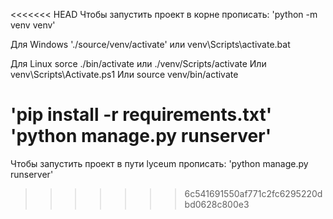 <<<<<<< HEAD
Чтобы запустить проект в корне прописать:
'python -m venv venv'

Для Windows
'./source/venv/activate' или
venv\Scripts\activate.bat

Для Linux
sorce ./bin/activate или
./venv/Scripts/activate
Или
venv\Scripts\Activate.ps1
Или
source venv/bin/activate

'pip install -r requirements.txt'
'python manage.py runserver'
=======
Чтобы запустить проект в пути lyceum прописать:
'python manage.py runserver'
>>>>>>> 6c541691550af771c2fc6295220dbd0628c800e3
